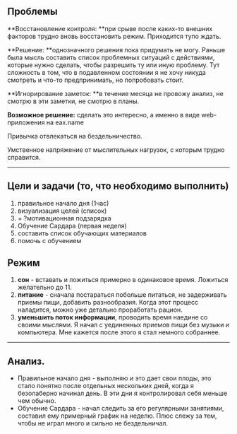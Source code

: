 ## Проблемы

**Восстановление контроля: **при срыве после каких-то внешних факторов трудно вновь восстановить режим. Приходится тупо ждать.

**Решение: **однозначного решения пока придумать не могу. Раньше была мысль составить список проблемных ситуаций с действиями, которые нужно сделать, чтобы разрешить ту или иную проблему. Тут сложность в том, что в подавленном состоянии я не хочу никуда смотреть и что-то предпринимать, но попробовать стоит.



**Игнорирование заметок: **в течение месяца не провожу анализ, не смотрю в эти заметки, не смотрю в планы.

**Возможное решение:** сделать это интересно, а именно в виде web-приложения на eax.name



Привычка отвлекаться на бездельничество.



Умственное напряжение от мыслительных нагрузок, с которым трудно справится.

---

## Цели и задачи (то, что необходимо выполнить)

1. правильное начало дня \(1час\)
  1. визуализация целей (список)
  2. \+ ?мотивационная подзарядка
2. Обучение Сардара (первая неделя)
  1. составить список обучающих материалов
  2. помочь с обучением

## Режим

1. **сон** - вставать и ложиться примерно в одинаковое время. Ложиться желательно до 11.
2. **питание** - сначала постараться побольше питаться, не задерживать приемы пищи, добавить разнообразия. Когда этот процесс наладится, можно уже детально проработать рацион.
3. **уменьшить поток информации**, проводить время наедине со своими мыслями. Я начал с уединенных приемов пищи без музыки и компьютера. Мне кажется после этого я стал немного собраннее.

---

## Анализ.
* Правильное начало дня - выполняю и это дает свои плоды, это стало понятно после отдельных нескольких дней, когда я безолаберно начинал день. В эти дни я контролировал себя меньше чем обычно.
* Обучение Сардара - начал следить за его регулярными занятиями, составил ему примерный график на неделю. Плюс слежу за тем, чтобы не играл много и сильно не бездельничал.



